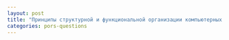 ```yaml
---
layout: post
title: "Принципы структурной и функциональной организации компьютерных сетей. Модель взаимодействия открытых систем (OSI-модель)"
categories: pors-questions
---
```


